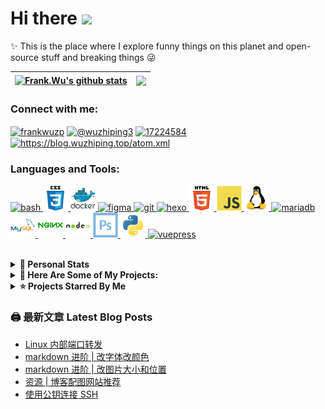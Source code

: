 # Hi there <img src="https://media.giphy.com/media/hvRJCLFzcasrR4ia7z/giphy.gif" width="28"> 

<!--
✨ 这是我探索这个奇妙星球和孕育『伟大项目』的地方 😜
-->
✨ This is the place where I explore funny things on this planet and open-source stuff and breaking things 😜

<!--
**frankwuzp/frankwuzp** is a ✨ _special_ ✨ repository because its `README.md` (this file) appears on your GitHub profile.

Here are some ideas to get you started:

- 🔭 I’m currently working on something big
- 🌱 I’m currently learning HTML, MYSQL, Docker
- 👯 I’m looking to collaborate on ...
- 🤔 I’m looking for help with ...
- 💬 Ask me about ...
- 📫 How to reach me: ...
- 😄 Pronouns: ...
- ⚡ Fun fact: ...
-->

| <a href="https://github.com/frankwuzp/github-readme-stats"><img align="center" src="https://github-readme-stats-frankwuzp.vercel.app/api?username=frankwuzp&show_icons=true&show_owner=true&count_private=true&include_all_commits=true&theme=buefy&hide_border=true&locale=en" alt="Frank.Wu's github stats" /></a> | <a href="https://github.com/frankwuzp/"><img align="center" src="https://github-readme-stats-frankwuzp.vercel.app/api/top-langs/?username=frankwuzp&layout=compact&theme=buefy&hide_border=true&locale=en" /></a> |
| ------------- | ------------- |

<h3 align="left">Connect with me:</h3>
<p align="left">
<a href="https://dev.to/frankwuzp" target="blank"><img align="center" src="https://cdn.jsdelivr.net/npm/simple-icons@3.0.1/icons/dev-dot-to.svg" alt="frankwuzp" height="30" width="40" /></a>
<a href="https://twitter.com/@wuzhiping3" target="blank"><img align="center" src="https://raw.githubusercontent.com/rahuldkjain/github-profile-readme-generator/master/src/images/icons/Social/twitter.svg" alt="@wuzhiping3" height="30" width="40" /></a>
<a href="https://stackoverflow.com/users/17224584" target="blank"><img align="center" src="https://raw.githubusercontent.com/rahuldkjain/github-profile-readme-generator/master/src/images/icons/Social/stack-overflow.svg" alt="17224584" height="30" width="40" /></a>
<a href="https://blog.wuzhiping.top/atom.xml" target="blank"><img align="center" src="https://raw.githubusercontent.com/rahuldkjain/github-profile-readme-generator/master/src/images/icons/Social/rss.svg" alt="https://blog.wuzhiping.top/atom.xml" height="30" width="40" /></a>
</p>

<h3 align="left">Languages and Tools:</h3>
<p align="left"> <a href="https://www.gnu.org/software/bash/" target="_blank"> <img src="https://www.vectorlogo.zone/logos/gnu_bash/gnu_bash-icon.svg" alt="bash" width="40" height="40"/> </a> <a href="https://www.w3schools.com/css/" target="_blank"> <img src="https://raw.githubusercontent.com/devicons/devicon/master/icons/css3/css3-original-wordmark.svg" alt="css3" width="40" height="40"/> </a> <a href="https://www.docker.com/" target="_blank"> <img src="https://raw.githubusercontent.com/devicons/devicon/master/icons/docker/docker-original-wordmark.svg" alt="docker" width="40" height="40"/> </a> <a href="https://www.figma.com/" target="_blank"> <img src="https://www.vectorlogo.zone/logos/figma/figma-icon.svg" alt="figma" width="40" height="40"/> </a> <a href="https://git-scm.com/" target="_blank"> <img src="https://www.vectorlogo.zone/logos/git-scm/git-scm-icon.svg" alt="git" width="40" height="40"/> </a> <a href="hexo.io/" target="_blank"> <img src="https://www.vectorlogo.zone/logos/hexoio/hexoio-icon.svg" alt="hexo" width="40" height="40"/> </a> <a href="https://www.w3.org/html/" target="_blank"> <img src="https://raw.githubusercontent.com/devicons/devicon/master/icons/html5/html5-original-wordmark.svg" alt="html5" width="40" height="40"/> </a> <a href="https://developer.mozilla.org/en-US/docs/Web/JavaScript" target="_blank"> <img src="https://raw.githubusercontent.com/devicons/devicon/master/icons/javascript/javascript-original.svg" alt="javascript" width="40" height="40"/> </a> <a href="https://www.linux.org/" target="_blank"> <img src="https://raw.githubusercontent.com/devicons/devicon/master/icons/linux/linux-original.svg" alt="linux" width="40" height="40"/> </a> <a href="https://mariadb.org/" target="_blank"> <img src="https://www.vectorlogo.zone/logos/mariadb/mariadb-icon.svg" alt="mariadb" width="40" height="40"/> </a> <a href="https://www.mysql.com/" target="_blank"> <img src="https://raw.githubusercontent.com/devicons/devicon/master/icons/mysql/mysql-original-wordmark.svg" alt="mysql" width="40" height="40"/> </a> <a href="https://www.nginx.com" target="_blank"> <img src="https://raw.githubusercontent.com/devicons/devicon/master/icons/nginx/nginx-original.svg" alt="nginx" width="40" height="40"/> </a> <a href="https://nodejs.org" target="_blank"> <img src="https://raw.githubusercontent.com/devicons/devicon/master/icons/nodejs/nodejs-original-wordmark.svg" alt="nodejs" width="40" height="40"/> </a> <a href="https://www.photoshop.com/en" target="_blank"> <img src="https://raw.githubusercontent.com/devicons/devicon/master/icons/photoshop/photoshop-line.svg" alt="photoshop" width="40" height="40"/> </a> <a href="https://www.python.org" target="_blank"> <img src="https://raw.githubusercontent.com/devicons/devicon/master/icons/python/python-original.svg" alt="python" width="40" height="40"/> </a> <a href="https://vuepress.vuejs.org/" target="_blank"> <img src="https://raw.githubusercontent.com/AliasIO/wappalyzer/master/src/drivers/webextension/images/icons/VuePress.svg" alt="vuepress" width="40" height="40"/> </a> </p>
</br>

<details>
  <summary>
    <b>👀 Personal Stats </b>
  </summary>
  <br/>
 
<!--START_SECTION:waka-->
**我是早起的 🐤** 

```text
🌞 早晨         104 commits    █████░░░░░░░░░░░░░░░░░░░░   20.84% 
🌆 白天         177 commits    ████████░░░░░░░░░░░░░░░░░   35.47% 
🌃 傍晚         150 commits    ███████░░░░░░░░░░░░░░░░░░   30.06% 
🌙 晚上         68 commits     ███░░░░░░░░░░░░░░░░░░░░░░   13.63%

```
📅 **我最有效率是 星期二** 

```text
星期一          57 commits     ██░░░░░░░░░░░░░░░░░░░░░░░   11.42% 
星期二          95 commits     ████░░░░░░░░░░░░░░░░░░░░░   19.04% 
星期三          81 commits     ████░░░░░░░░░░░░░░░░░░░░░   16.23% 
星期四          73 commits     ███░░░░░░░░░░░░░░░░░░░░░░   14.63% 
星期五          67 commits     ███░░░░░░░░░░░░░░░░░░░░░░   13.43% 
星期六          91 commits     ████░░░░░░░░░░░░░░░░░░░░░   18.24% 
星期天          35 commits     █░░░░░░░░░░░░░░░░░░░░░░░░   7.01%

```


📊 **这周我的时间花在了** 

```text
⌚︎ 时区: Asia/Shanghai

🐱‍💻 项目: 
iptv-cn                  2 hrs 39 mins       ████████████████████░░░░░   80.36% 
kodi_iptv_epg            21 mins             ██░░░░░░░░░░░░░░░░░░░░░░░   10.73% 
getepg                   17 mins             ██░░░░░░░░░░░░░░░░░░░░░░░   8.92%

```


 Last Updated on 23/11/2021
<!--END_SECTION:waka-->
</details> 

<details>
  <summary>
    <!--
🎈 附上我折腾出的项目：
    -->
    <b>🎈 Here Are Some of My Projects:</b>
  </summary></br>

| <a href="https://github.com/frankwuzp/coursera-host"><img align="left" src="https://github-readme-stats-frankwuzp.vercel.app/api/pin/?username=frankwuzp&repo=coursera-host&theme=buefy&hide_border=true" /></a> | <a href="https://github.com/frankwuzp/github-host"><img align="right" src="https://github-readme-stats-frankwuzp.vercel.app/api/pin/?username=frankwuzp&repo=github-host&theme=buefy&hide_border=true" /></a> |
| ------------- | ------------- |
| <a href="https://github.com/frankwuzp/docker-compose-files"><img align="left" src="https://github-readme-stats-frankwuzp.vercel.app/api/pin/?username=frankwuzp&repo=docker-compose-files&theme=buefy&hide_border=true" /></a> | <a href="https://github.com/frankwuzp/iptv-cn"><img align="left" src="https://github-readme-stats-frankwuzp.vercel.app/api/pin/?username=frankwuzp&repo=iptv-cn&theme=buefy&hide_border=true" /></a> |

</details>


<details>
  <summary>
    <b>⭐ Projects Starred By Me</b>
  </summary>
  </br>
[MY-AWESOME-STAR](AWESOME-STARS.md)

</details>  


### 🖨 最新文章 Latest Blog Posts
<!-- BLOG-POST-LIST:START -->
- [Linux 内部端口转发](https://m.wuzhiping.top/p/1b57e99d.html)
- [markdown 进阶 | 改字体改颜色](https://m.wuzhiping.top/p/83e9f29a.html)
- [markdown 进阶 | 改图片大小和位置](https://m.wuzhiping.top/p/36e36bdb.html)
- [资源 | 博客配图网站推荐](https://m.wuzhiping.top/p/302b912c.html)
- [使用公钥连接 SSH](https://m.wuzhiping.top/p/6d21cf19.html)
<!-- BLOG-POST-LIST:END -->
